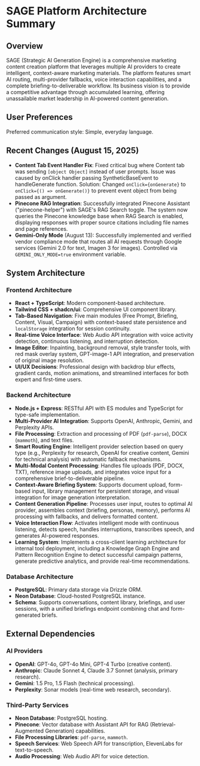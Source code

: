 # SAGE Platform Architecture Summary

## Overview
SAGE (Strategic AI Generation Engine) is a comprehensive marketing content creation platform that leverages multiple AI providers to create intelligent, context-aware marketing materials. The platform features smart AI routing, multi-provider fallbacks, voice interaction capabilities, and a complete briefing-to-deliverable workflow. Its business vision is to provide a competitive advantage through accumulated learning, offering unassailable market leadership in AI-powered content generation.

## User Preferences
Preferred communication style: Simple, everyday language.

## Recent Changes (August 15, 2025)
- **Content Tab Event Handler Fix**: Fixed critical bug where Content tab was sending `[object Object]` instead of user prompts. Issue was caused by onClick handler passing SyntheticBaseEvent to handleGenerate function. Solution: Changed `onClick={onGenerate}` to `onClick={() => onGenerate()}` to prevent event object from being passed as argument.
- **Pinecone RAG Integration**: Successfully integrated Pinecone Assistant ("pinecone-helper") with SAGE's RAG Search toggle. The system now queries the Pinecone knowledge base when RAG Search is enabled, displaying responses with proper source citations including file names and page references.
- **Gemini-Only Mode** (August 13): Successfully implemented and verified vendor compliance mode that routes all AI requests through Google services (Gemini 2.0 for text, Imagen 3 for images). Controlled via `GEMINI_ONLY_MODE=true` environment variable.

## System Architecture

### Frontend Architecture
- **React + TypeScript**: Modern component-based architecture.
- **Tailwind CSS + shadcn/ui**: Comprehensive UI component library.
- **Tab-Based Navigation**: Five main modules (Free Prompt, Briefing, Content, Visual, Campaign) with context-based state persistence and `localStorage` integration for session continuity.
- **Real-time Voice Interface**: Web Audio API integration with voice activity detection, continuous listening, and interruption detection.
- **Image Editor**: Inpainting, background removal, style transfer tools, with red mask overlay system, GPT-image-1 API integration, and preservation of original image resolution.
- **UI/UX Decisions**: Professional design with backdrop blur effects, gradient cards, motion animations, and streamlined interfaces for both expert and first-time users.

### Backend Architecture
- **Node.js + Express**: RESTful API with ES modules and TypeScript for type-safe implementation.
- **Multi-Provider AI Integration**: Supports OpenAI, Anthropic, Gemini, and Perplexity APIs.
- **File Processing**: Extraction and processing of PDF (`pdf-parse`), DOCX (`mammoth`), and text files.
- **Smart Routing Engine**: Intelligent provider selection based on query type (e.g., Perplexity for research, OpenAI for creative content, Gemini for technical analysis) with automatic fallback mechanisms.
- **Multi-Modal Content Processing**: Handles file uploads (PDF, DOCX, TXT), reference image uploads, and integrates voice input for a comprehensive brief-to-deliverable pipeline.
- **Context-Aware Briefing System**: Supports document upload, form-based input, library management for persistent storage, and visual integration for image generation interpretation.
- **Content Generation Pipeline**: Processes user input, routes to optimal AI provider, assembles context (briefing, personas, memory), performs AI processing with fallbacks, and delivers formatted content.
- **Voice Interaction Flow**: Activates intelligent mode with continuous listening, detects speech, handles interruptions, transcribes speech, and generates AI-powered responses.
- **Learning System**: Implements a cross-client learning architecture for internal tool deployment, including a Knowledge Graph Engine and Pattern Recognition Engine to detect successful campaign patterns, generate predictive analytics, and provide real-time recommendations.

### Database Architecture
- **PostgreSQL**: Primary data storage via Drizzle ORM.
- **Neon Database**: Cloud-hosted PostgreSQL instance.
- **Schema**: Supports conversations, content library, briefings, and user sessions, with a unified briefings endpoint combining chat and form-generated briefs.

## External Dependencies

### AI Providers
- **OpenAI**: GPT-4o, GPT-4o Mini, GPT-4 Turbo (creative content).
- **Anthropic**: Claude Sonnet 4, Claude 3.7 Sonnet (analysis, primary research).
- **Gemini**: 1.5 Pro, 1.5 Flash (technical processing).
- **Perplexity**: Sonar models (real-time web research, secondary).

### Third-Party Services
- **Neon Database**: PostgreSQL hosting.
- **Pinecone**: Vector database with Assistant API for RAG (Retrieval-Augmented Generation) capabilities.
- **File Processing Libraries**: `pdf-parse`, `mammoth`.
- **Speech Services**: Web Speech API for transcription, ElevenLabs for text-to-speech.
- **Audio Processing**: Web Audio API for voice detection.